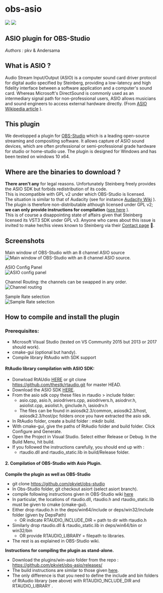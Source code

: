 # obs-asio
![](/images/obs_icon_very_small.png)  ![](/images/TECH_ASIOsmall.png)

## ASIO plugin for OBS-Studio ##

*Authors :* pkv & Andersama

## What is ASIO ? ##
Audio Stream Input/Output (ASIO) is a computer sound card driver protocol for digital audio specified by Steinberg, providing a low-latency and high fidelity interface between a software application and a computer's sound card. Whereas Microsoft's DirectSound is commonly used as an intermediary signal path for non-professional users, ASIO allows musicians and sound engineers to access external hardware directly. (From [ASIO Wikipedia article](https://en.wikipedia.org/wiki/Audio_Stream_Input/Output) ).

## This plugin ##
We developped a plugin for [OBS-Studio](https://obsproject.com/) which is a leading open-source streaming and compositing software.
It allows capture of ASIO sound devices, which are often professional or semi-professional grade hardware for studio or home-studio use. The plugin is designed for Windows and has been tested on windows 10 x64.

## Where are the binaries to download ? ##
**There aren't any** for legal reasons.
Unfortunately Steinberg freely provides the ASIO SDK but forbids redistribution of its code.  
This is incompatible with GPL v2 under which OBS-Studio is licensed.  
The situation is similar to that of Audacity (see for instance [Audacity Wiki](http://wiki.audacityteam.org/wiki/ASIO_Audio_Interface) ).
The plugin is therefore non-distributable although licensed under GPL v2; **we can only provide instructions for compilation** ([see here](#how-to-compile-and-install-the-plugin) ).  
This is of course a disappointing state of affairs given that Steinberg licensed its VST3 SDK under GPL v3.
Anyone who cares about this issue is invited to make her/his views known to Steinberg via their [Contact page](http://www.steinberg.net/en/support/support_contact.html) :shit:.

## Screenshots ##
Main window of OBS-Studio with an 8 channel ASIO source    
![Main window of OBS-Studio with an 8 channel ASIO source.](/images/asio1.jpg) 

ASIO Config Panel    
![ASIO config panel](/images/asio2medium.jpg)

Channel Routing: the channels can be swapped in any order.        
![Channel routing](/images/asio3medium.jpg) 

Sample Rate selection    
![Sample Rate selection](/images/asio4medium.jpg)

## How to compile and install the plugin ##

### Prerequisites: ###   

* Microsoft Visual Studio (tested on VS Community 2015 but 2013 or 2017 should work).    
* cmake-gui (optional but handy).    
* Compile library RtAudio with SDK support    

#### RtAudio library compilation with ASIO SDK: ####

 * Donwload RtAUdio [HERE](http://www.music.mcgill.ca/~gary/rtaudio/) or git clone https://github.com/thestk/rtaudio.git for master HEAD.
* Download the ASIO SDK [HERE](https://www.steinberg.net/en/company/developers.html).
* From the asio sdk copy these files in rtaudio > include folder:    
    * asio.cpp, asio.h, asiodrivers.cpp, asiodrivers.h, asiodrvr.h, asiolist.cpp, asiolist.h, ginclude.h, iasiodrv.h    
    * The files can be found in asiosdk2.3/common, asiosdk2.3/host, asiosdk2.3/host/pc folders once you have extracted the asio sdk.    
* In RtAudio folder, create a build folder : mkdir build.    
* With cmake-gui, give the paths of RtAudio folder and build folder. Click Configure and Generate.
* Open the Project in Visual Studio. Select either Release or Debug. In the Build Menu, hit build.   
* If you followed the instructions carefully, you should end up with : 
    * rtaudio.dll and rtaudio_static.lib in build/Release folder.    

#### 2. Compilation of OBS-Studio with Asio Plugin. ####

**Compile the plugin as well as OBS-Studio**

* git clone https://github.com/pkviet/obs-studio    
* In Obs-Studio folder, git checkout asiort (select asiort branch).        
* compile following instructions given in OBS-Studio wiki [here](https://github.com/jp9000/obs-studio/wiki/install-instructions#windows-build-directions)      
* In particular, the locations of rtaudio.dll, rtaudio.h and rtaudio_static.lib must be given to cmake (cmake-gui).
* Either drop rtaudio.h in the deps/win64/include or deps/win32/include folder (given by DepsPath)    
    * OR indicate RTAUDIO_INCLUDE_DIR = path to dir with rtaudio.h   
* Similarly drop rtaudio.dll & rtaudio_static.lib in deps/win64/bin or win32/bin
    * OR provide RTAUDIO_LIBRARY = filepath to libraries.
*  The rest is as explained in OBS-Studio wiki.
    
**Instructions for compiling the plugin as stand-alone.**

* Download the plugins/win-asio folder from the repo : https://github.com/pkviet/obs-asio/releases/
* The build instructions are similar to those given [here](https://github.com/Palakis/obs-websocket/blob/master/BUILDING.md).  
* The only difference is that you need to define the include and bin folders of RtAudio library (see above) with RTAUDIO_INCLUDE_DIR and  RTAUDIO_LIBRARY .    


